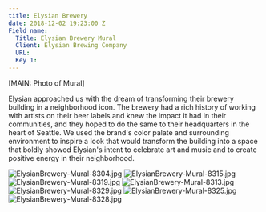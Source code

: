 ```yaml
---
title: Elysian Brewery
date: 2018-12-02 19:23:00 Z
Field name:
  Title: Elysian Brewery Mural
  Client: Elysian Brewing Company
  URL: 
  Key 1: 
---
```


[MAIN: Photo of Mural]

Elysian approached us with the dream of transforming their brewery building in a neighborhood icon. The brewery had a rich history of working with artists on their beer labels and knew the impact it had in their communities, and they hoped to do the same to their headquarters in the heart of Seattle. 
We used the brand's color palate and surrounding environment to inspire a look that would transform the building into a space that boldly showed Elysian's intent to celebrate art and music and to create positive energy in their neighborhood.

![ElysianBrewery-Mural-8304.jpg](/uploads/ElysianBrewery-Mural-8304.jpg)
![ElysianBrewery-Mural-8315.jpg](/uploads/ElysianBrewery-Mural-8315.jpg)
![ElysianBrewery-Mural-8319.jpg](/uploads/ElysianBrewery-Mural-8319.jpg)
![ElysianBrewery-Mural-8313.jpg](/uploads/ElysianBrewery-Mural-8313.jpg)
![ElysianBrewery-Mural-8329.jpg](/uploads/ElysianBrewery-Mural-8329.jpg)
![ElysianBrewery-Mural-8325.jpg](/uploads/ElysianBrewery-Mural-8325.jpg)
![ElysianBrewery-Mural-8328.jpg](/uploads/ElysianBrewery-Mural-8328.jpg)
